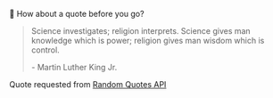 📣 How about a quote before you go?

> Science investigates; religion interprets. Science gives man knowledge which is power; religion gives man wisdom which is control.
>
> <p>- Martin Luther King Jr.</p>

Quote requested from [Random Quotes API](https://github.com/lukePeavey/quotable)
